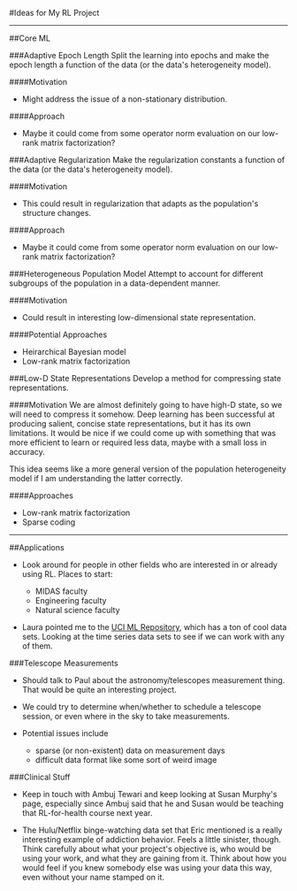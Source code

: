 #Ideas for My RL Project

* * *

##Core ML

###Adaptive Epoch Length
Split the learning into epochs and make the epoch length a function of the data (or the data's heterogeneity model).

####Motivation
* Might address the issue of a non-stationary distribution.

####Approach
* Maybe it could come from some operator norm evaluation on our low-rank matrix factorization?

###Adaptive Regularization
Make the regularization constants a function of the data (or the data's heterogeneity model).

####Motivation
* This could result in regularization that adapts as the population's structure changes.

####Approach
* Maybe it could come from some operator norm evaluation on our low-rank matrix factorization?

###Heterogeneous Population Model
Attempt to account for different subgroups of the population in a data-dependent manner.

####Motivation
* Could result in interesting low-dimensional state representation.

####Potential Approaches
* Heirarchical Bayesian model
* Low-rank matrix factorization

###Low-D State Representations
Develop a method for compressing state representations.

####Motivation
We are almost definitely going to have high-D state, so we will need to compress it somehow. Deep learning has been successful at producing salient, concise state representations, but it has its own limitations. It would be nice if we could come up with something that was more efficient to learn or required less data, maybe with a small loss in accuracy.

This idea seems like a more general version of the population heterogeneity model if I am understanding the latter correctly.

####Approaches
* Low-rank matrix factorization
* Sparse coding

* * *

##Applications

* Look around for people in other fields who are interested in or already using RL. Places to start:
    * MIDAS faculty
    * Engineering faculty
    * Natural science faculty

* Laura pointed me to the [UCI ML Repository](http://archive.ics.uci.edu/ml/index.html), which has a ton of cool data sets. Looking at the time series data sets to see if we can work with any of them.

###Telescope Measurements
* Should talk to Paul about the astronomy/telescopes measurement thing. That would be quite an interesting project.

* We could try to determine when/whether to schedule a telescope session, or even where in the sky to take measurements.

* Potential issues include
    * sparse (or non-existent) data on measurement days
    * difficult data format like some sort of weird image

###Clinical Stuff
* Keep in touch with Ambuj Tewari and keep looking at Susan Murphy's page, especially since Ambuj said that he and Susan would be teaching that RL-for-health course next year.

* The Hulu/Netflix binge-watching data set that Eric mentioned is a really interesting example of addiction behavior. Feels a little sinister, though. Think carefully about what your project's objective is, who would be using your work, and what they are gaining from it. Think about how you would feel if you knew somebody else was using your data this way, even without your name stamped on it.
